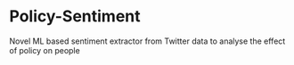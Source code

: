 # Policy-Sentiment
Novel ML based sentiment extractor from Twitter data to analyse the effect of policy on people
